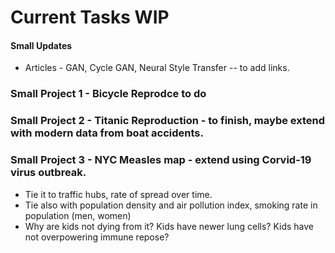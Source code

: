 # Current Tasks WIP  

#### Small Updates  

 * Articles - GAN, Cycle GAN, Neural Style Transfer -- to add links.  
 
 ### Small Project 1 - Bicycle Reprodce to do  
 
 
 ### Small Project 2 - Titanic Reproduction - to finish, maybe extend with modern data from boat accidents.  
 
 
 ### Small Project 3 - NYC Measles map - extend using Corvid-19 virus outbreak. 
   * Tie it to traffic hubs, rate of spread over time.  
   * Tie also with population density and air pollution index, smoking rate in population (men, women)
   * Why are kids not dying from it?  Kids have newer lung cells?  Kids have not overpowering immune repose?  
   
   
